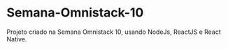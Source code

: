 # Semana-Omnistack-10
Projeto criado na Semana Omnistack 10, usando NodeJs, ReactJS e React Native.
